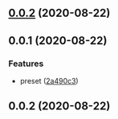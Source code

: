 ## [0.0.2](https://github.com/qcolate/bebel-perset-qcolate/compare/v0.0.1...v0.0.2) (2020-08-22)



## 0.0.1 (2020-08-22)


### Features

* preset ([2a490c3](https://github.com/qcolate/bebel-perset-qcolate/commit/2a490c342f0703fd67d3051db5fc7c28b2db8395))



## 0.0.2 (2020-08-22)



